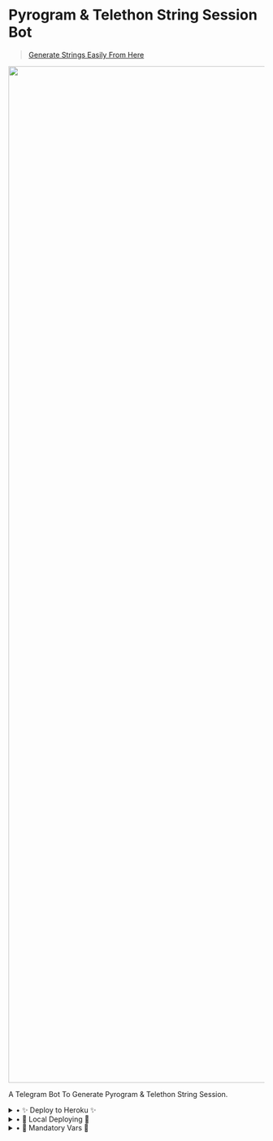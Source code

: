 # Pyrogram & Telethon String Session Bot 

>[Generate Strings Easily From Here](https://t.me/WarFadeStringGeneratorBot)

<p align="center"><a href="https://www.github.com/WARFADE-BOSS/StringGeneratorBot"><img src="https://te.legra.ph/file/697beb530ecff4f9236ec.jpg" width="2000"></a></p>

A Telegram Bot To Generate Pyrogram & Telethon String Session.

<details>

<summary> • ✨ Deploy to Heroku ✨</summary>

--------

[![Deploy](https://www.herokucdn.com/deploy/button.svg)](https://heroku.com/deploy?template=https://github.com/WARFADE-BOSS/StringGeneratorBot)

--------
</details>

<details><summary>• 💫 Local Deploying 💫</summary>

--------

1. Clone The Repo Using Command

   `git clone https://github.com/WARFADE-BOSS/StringGeneratorBot`
   
2. Edit `Config.py` & Fill The Required Variables

4. Enter The Directory

   `cd StringGeneratorBot`

5. Run The File

   `python3 generator.py`
---------
</details>

<details><summary>• 🔰 Mandatory Vars 🔰</summary>

---------
- `API_ID` - Get This Value From [Here](https://my.telegram.org/auth)
- `API_HASH` - Get This From [Here](https://my.telegram.org/auth)
- `BOT_TOKEN` - Get This From [Here](https://t.me/BotFather)
- `DATABASE_URL` - Will Be Automatically Added When Deploying On Heroku
- `MUST_JOIN` - Username/ID of your Telegram Channel/Group (Not Compulsory).
---------
</details>
